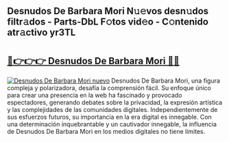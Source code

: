 ## Desnudos De Barbara Mori N𝚞𝚎vos desn𝚞dos filtr𝚊dos - Parts-DbL F𝚘tos vid𝚎o - C𝚘ntenido atr𝚊ctivo yr3TL

# <h2><a href="http://mb42cbe.tromn.icu/?c=Desnudos+De+Barbara+Mori">🔗👉👉👉 Desnudos De Barbara Mori 🔗🔗</a></h2>

[![Desnudos De Barbara Mori nuevo](https://i.imgur.com/pEAQMta.gif)](http://mb42cbe.tromn.icu/?c=Desnudos+De+Barbara+Mori)
Desnudos De Barbara Mori, una figura compleja y polarizadora, desafía la comprensión fácil. Su enfoque único para crear una presencia en la web ha fascinado y provocado espectadores, generando debates sobre la privacidad, la expresión artística y las complejidades de las comunidades digitales. Independientemente de sus esfuerzos futuros, su importancia en la era digital es innegable. Con una determinación inquebrantable y un cautivador innegable, la influencia de Desnudos De Barbara Mori en los medios digitales no tiene límites.
